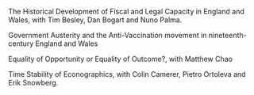 ---
---

The Historical Development of Fiscal and Legal Capacity in England and Wales, with Tim Besley, Dan Bogart and Nuno Palma.

Government Austerity and the Anti-Vaccination movement in nineteenth-century England and Wales

Equality of Opportunity or Equality of Outcome?, with Matthew Chao

Time Stability of Econographics, with Colin Camerer, Pietro Ortoleva and Erik Snowberg.

